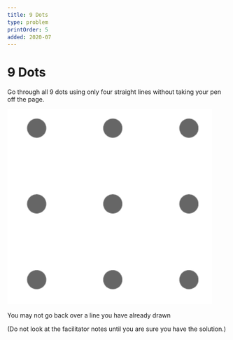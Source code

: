 ```yaml
---
title: 9 Dots
type: problem
printOrder: 5
added: 2020-07
---
```


# 9 Dots

Go through all 9 dots using only four straight lines without taking your pen off the page.

![](../../images/9-dots.png)

You may not go back over a line you have already drawn

(Do not look at the facilitator notes until you are sure you have the solution.)
